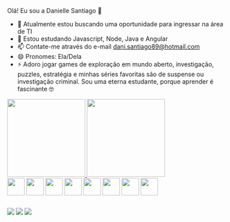 Olá! Eu sou a Danielle Santiago 👋


- 🔭 Atualmente estou buscando uma oportunidade para ingressar na área de TI
- 🌱 Estou estudando Javascript, Node, Java e Angular
- 📫 Contate-me através do e-mail dani.santiago89@hotmail.com
- 😄 Pronomes: Ela/Dela
- ⚡ Adoro jogar games de exploração em mundo aberto, investigação, puzzles, estratégia e minhas séries favoritas são de suspense ou investigação criminal. Sou uma eterna estudante, porque aprender é fascinante 🤓

<div>
  <a href="https://github.com/DanielleSantiago">
  <img src="https://github-readme-stats.vercel.app/api?username=DanielleSantiago&amp;show_icons=true&amp;theme=dracula&amp;include_all_commits=true&amp;count_private=true" style="max-width: 100%;" height="180em">
  <img src=https://github-readme-stats.vercel.app/api/top-langs/?username=DanielleSantiago&amp;layout=compact&amp;langs_count=7&amp;theme=dracula&amp" style="max-width: 100%;" height="180em"></a>
</div>


<div style="display: inline_block">
  <img align="center" "height="30" width="40" src="https://cdn.jsdelivr.net/gh/devicons/devicon/icons/angularjs/angularjs-original.svg"/>
  <img align="center" "height="30" width="40" src="https://cdn.jsdelivr.net/gh/devicons/devicon/icons/javascript/javascript-original.svg"/>
  <img align="center" "height="30" width="40" src="https://cdn.jsdelivr.net/gh/devicons/devicon/icons/typescript/typescript-original.svg"/>                                         <img align="center" "height="30" width="40" src="https://cdn.jsdelivr.net/gh/devicons/devicon/icons/html5/html5-original.svg"/>                                         
  <img align="center" "height="30" width="40" src="https://cdn.jsdelivr.net/gh/devicons/devicon/icons/css3/css3-original.svg"/>                                                     <img align="center" "height="30" width="40" src="https://cdn.jsdelivr.net/gh/devicons/devicon/icons/python/python-original.svg"/>
  <img align="center" "height="30" width="40" src="https://cdn.jsdelivr.net/gh/devicons/devicon/icons/nodejs/nodejs-original.svg"/>
  <img align="center" "height="30" width="40" src="https://cdn.jsdelivr.net/gh/devicons/devicon/icons/java/java-original.svg"/>
</div>
 
 ##                                                                                                                          
<div> 
  <a href="https://instagram.com/dany_sants2" target="_blank"><img src="https://img.shields.io/badge/-Instagram-%23E4405F?style=for-the-badge&amp;logo=instagram&amp;logoColor=white" style="max-width: 100%;"></a>
  <a href="mailto:dani.santiago89@hotmail.com"><img src="https://img.shields.io/badge/Microsoft_Outlook-0078D4?style=for-the-badge&logo=microsoft-outlook&logoColor=white" style="max-width: 100%;"></a>
  <a href="https://www.linkedin.com/in/danielle-santiago-a20318207/"><img src=https://img.shields.io/badge/-LinkedIn-%230077B5?style=for-the-badge&amp;logo=linkedin&amp;logoColor=white" style="max-width: 100%;"></a> 
  
